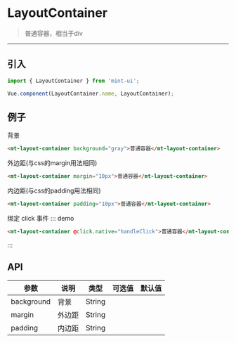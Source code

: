 # LayoutContainer

> 普通容器，相当于div

------------

## 引入

```javascript
import { LayoutContainer } from 'mint-ui';

Vue.component(LayoutContainer.name, LayoutContainer);
```

## 例子

背景

```html
<mt-layout-container background="gray">普通容器</mt-layout-container>
```

外边距(与css的margin用法相同)

```html
<mt-layout-container margin="10px">普通容器</mt-layout-container>
```

内边距(与css的padding用法相同)

```html
<mt-layout-container padding="10px">普通容器</mt-layout-container>
```


绑定 click 事件
::: demo
```html
<mt-layout-container @click.native="handleClick">普通容器</mt-layout-container>
```
:::

## API

| 参数 | 说明 | 类型 | 可选值 | 默认值 |
|------|-------|---------|-------|--------|
| background | 背景 | String | | |
| margin | 外边距 | String | | |
| padding | 内边距 | String | | |



